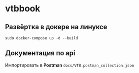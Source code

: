 # vtbbook
## Развёртка в докере на линуксе
```sudo docker-compose up -d --build```

## Документация по api
Импортировать в **Postman**
```docs/VTB.postman_collection.json```
